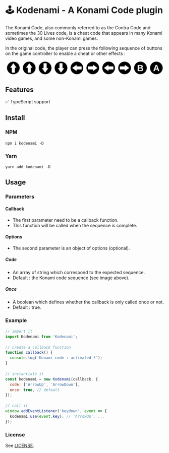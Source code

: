 # 🕹 Kodenami - A Konami Code plugin

The Konami Code, also commonly referred to as the Contra Code and sometimes the 30 Lives code, is a cheat code that appears in many Konami video games, and some non-Konami games.

In the original code, the player can press the following sequence of buttons on the game controller to enable a cheat or other effects :

![Konami Code](konami-code.svg)

## Features

✅ TypeScript support

## Install

### NPM

```
npm i kodenami -D
```

### Yarn

```
yarn add kodenami -D
```

## Usage

### Parameters

#### Callback

- The first parameter need to be a callback function.
- This function will be called when the sequence is complete.

#### Options

- The second parameter is an object of options (optional).

##### Code

- An array of string which correspond to the expected sequence.
- Default : the Konami code sequence (see image above).

##### Once

- A boolean which defines whether the callback is only called once or not.
- Default : true.

### Example

```js
// import it
import Kodenami from 'Kodenami';

// create a callback function
function callback() {
  console.log('Konami code : activated !');
}

// instantiate it
const kodenami = new Kodenami(callback, {
  code: ['ArrowUp', 'ArrowDown'],
  once: true, // default
});

// call it
window.addEventListener('keydown', event => {
  kodenami.use(event.key); // 'ArrowUp', ...
});
```

### License

See [LICENSE](LICENSE).

